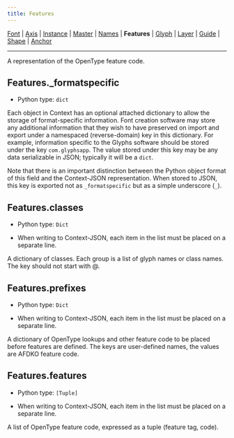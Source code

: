 ```yaml
---
title: Features
---
```


[Font](Font.md) | [Axis](Axis.md) | [Instance](Instance.md) | [Master](Master.md) | [Names](Names.md) | **Features** | [Glyph](Glyph.md) | [Layer](Layer.md) | [Guide](Guide.md) | [Shape](Shape.md) | [Anchor](Anchor.md)

---

A representation of the OpenType feature code.
## Features._formatspecific

* Python type: `dict`


Each object in Context has an optional attached dictionary to allow the storage
of format-specific information. Font creation software may store any additional
information that they wish to have preserved on import and export under a
namespaced (reverse-domain) key in this dictionary. For example, information
specific to the Glyphs software should be stored under the key `com.glyphsapp`.
The value stored under this key may be any data serializable in JSON; typically
it will be a `dict`.

Note that there is an important distinction between the Python object format
of this field and the Context-JSON representation. When stored to JSON, this key
is exported not as `_formatspecific` but as a simple underscore (`_`).



## Features.classes

* Python type: `Dict`

* When writing to Context-JSON, each item in the list must be placed on a separate line.

A dictionary of classes. Each group is a list of glyph names or class names. The key should not start with @.


## Features.prefixes

* Python type: `Dict`

* When writing to Context-JSON, each item in the list must be placed on a separate line.

A dictionary of OpenType lookups and other feature code to be placed before features are defined. The keys are user-defined names, the values are AFDKO feature code.


## Features.features

* Python type: `[Tuple]`

* When writing to Context-JSON, each item in the list must be placed on a separate line.

A list of OpenType feature code, expressed as a tuple (feature tag, code).


